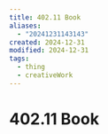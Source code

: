 ```yaml
---
title: 402.11 Book
aliases:
  - "20241231143143"
created: 2024-12-31
modified: 2024-12-31
tags:
  - thing
  - creativeWork
---
```

# 402.11 Book

